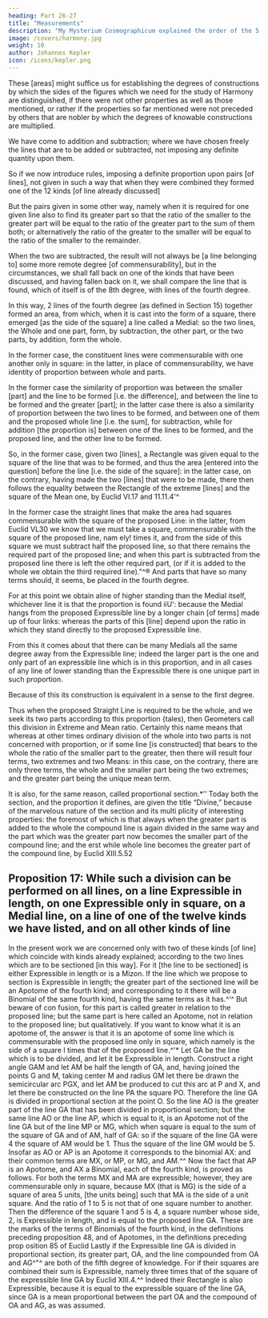 ```yaml
---
heading: Part 26-27
title: "Measurements"
description: "My Mysterium Cosmographicum explained the order of the 5 solids in the world"
image: /covers/harmony.jpg
weight: 10
author: Johannes Kepler
icon: /icons/kepler.png
---
```



<!-- XVI Definition and Comparison -->

These [areas] might suffice us for establishing the degrees of constructions by which the sides of the figures which we need for the study of Harmony are distinguished, if there were not other properties as well as those mentioned, or rather if the properties so far mentioned were not preceded by others that are nobler by which the degrees of knowable constructions are multiplied.

We have come to addition and subtraction; where we have chosen freely the lines that are to be added or subtracted, not imposing any definite quantity upon them. 

So if we now introduce rules, imposing a definite proportion upon pairs [of lines], not given in such a way that when they were combined they formed one of the 12 kinds [of line already discussed] 

But the pairs given in some other way, namely when it is required for one given line also to find its greater part so
that the ratio of the smaller to the greater part will be equal to the ratio of the greater part to the sum of them both; or alternatively the ratio of the greater to the smaller will be equal to the ratio of the smaller to the remainder. 

When the two are subtracted, the result will not always be [a line belonging to] some more remote degree [of commensurability], but in the circumstances, we shall fall back on one of the kinds that have been discussed, and having fallen back on it, we shall compare the line that is found, which of itself is of the 8th degree, with lines of the fourth degree.

In this way, 2 lines of the fourth degree (as defined in Section 15) together formed an area, from which, when it is cast into the form of a square, there emerged [as the side of the square] a line called a Medial: so the two lines, the Whole and one part, form, by subtraction, the other part, or the two parts, by addition, form the whole.

In the former case, the constituent lines were commensurable with one another only in square: in the latter, in place of commensurability, we have identity of proportion between whole and parts. 

In the former case the similarity of proportion was between the smaller [part] and the line to be formed [i.e. the difference], and between the line to be formed and the greater [part]; in the latter case there is also a similarity of proportion between the two lines to be formed, and between one of them and the proposed whole line [i.e. the sum], for subtraction, while for addition [the proportion is] between one of the lines to be formed, and the proposed line, and the other line to be formed. 

So, in the former case, given two [lines], a Rectangle was given equal to the square of the line that was to be formed, and thus the area [entered into the question] before the line [i.e. the side of the square]: in the latter case, on the contrary, having made the two [lines] that were to be made, there then follows the equality between the Rectangle of the extreme [lines] and the square of the Mean one, by Euclid VI.17 and 11.11.4'^

In the former case the straight lines that make the area had squares commensurable with the square of the proposed Line: in the latter, from Euclid VL30 we know that we must take a square, commensurable with the square of the proposed line, nam ely! times it, and from the side of this square we must subtract half the proposed line, so that there remains the required part of the proposed line; and when this part is subtracted from the proposed line there is left the other required part, (or if it is added to the whole we obtain the third required line)."^® And parts that have so many terms should, it seems,
be placed in the fourth degree.

For at this point we obtain aline of higher standing than the Medial itself, whichever line it is that the proportion is found iiU': because the Medial hangs from the proposed Expressible line by a longer chain
[of terms] made up of four links: whereas the parts of this [line] depend upon the ratio in which they stand directly to the proposed Expressible line. 

From this it comes about that there can be many Medials all the same degree away from the Expressible line; indeed the larger part is the one and only part of an expressible line which is in this proportion, and in all cases of any line of lower standing than the Expressible there is one unique part in such proportion. 

Because of this its construction is equivalent in a sense to the first degree.

Thus when the proposed Straight Line is required to be the whole, and we seek its two parts according to this proportion {tales), then Geometers call this division in Extreme and Mean ratio. Certainly this name means that whereas at other times ordinary division of the whole into two parts is not concerned with proportion, or if some line [is constructed] that bears to the whole the ratio of the smaller part to the greater, then there will result four terms, two extremes and two
Means: in this case, on the contrary, there are only three terms, the
whole and the smaller part being the two extremes; and the greater
part being the unique mean term.


It is also, for the same reason, called proportional section.*’’ Today both the section, and the proportion it defines, are given the title
“Divine,” because of the marvelous nature of the section and its multi­
plicity of interesting properties: the foremost of which is that always
when the greater part is added to the whole the compound line is
again divided in the same way and the part which was the greater part
now becomes the smaller part of the compound line; and the erst­
while whole line becomes the greater part of the compound line, by
Euclid XIII.5.52


## Proposition 17: While such a division can be performed on all lines, on a line Expressible in length, on one Expressible only in square, on a Medial line, on a line of one of the twelve kinds we have listed, and on all other kinds of line

In the present work we are concerned only with two of these kinds [of line] which coincide with kinds already explained;
according to the two lines which are to be sectioned [in this way]. For
it [the line to be sectioned] is either Expressible in length or is a Mizon.
If the line which we propose to section is Expressible in length; the
greater part of the sectioned line will be an Apotome of the fourth
kind; and corresponding to it there will be a Binomial of the same
fourth kind, having the same terms as it has.^‘^ But beware of con­
fusion, for this part is called greater in relation to the proposed line;
but the same part is here called an Apotome, not in relation to the
proposed line; but qualitatively. If you want to know what it is an
apotome of, the answer is that it is an apotome of some line which
is commensurable with the proposed line only in square, which namely
is the side of a square I times that of the proposed line.^'*
Let GA be the line which is to be divided, and let it be Expressible in length.
Construct a right angle GAM and let AM be
half the length of GA, and, having joined the
points G and M, taking center M and radius
GM let there be drawn the semicircular arc PGX,
and let AM be produced to cut this arc at P and
X, and let there be constructed on the line PA
the square PO. Therefore the line GA is divided
in proportional section at the point O. So the line AO is the greater part of
the line GA that has been divided in proportional section; but the same line
AO or the line AP, which is equal to it, is an Apotome not of the line GA but
of the line MP or MG, which when square is equal to the sum of the square
of GA and of AM, half of GA: so if the square of the line GA were 4 the square
of AM would be 1. Thus the square of the line GM would be 5. Insofar as AO
or AP is an Apotome it corresponds to the binomial AX: and their common
terms are MX, or MP, or MG, and AM.^^
Now the fact that AP is an Apotome, and AX a Binomial, each of the fourth
kind, is proved as follows. For both the terms MX and MA are expressible; however, they are commensurable only in square, because MX (that is MG) is the
side of a square of area 5 units, [the units being] such that MA is the side
of a unit square. And the ratio of 1 to 5 is not that of one square number to
another. Then the difference of the square 1 and 5 is 4, a square number whose
side, 2, is Expressible in length, and is equal to the proposed line GA. These
are the marks of the terms of Binomials of the fourth kind, in the definitions
preceding proposition 48, and of Apotomes, in the definitions preceding prop­
osition 85 of Euclid
Lastly if the Expressible line GA is divided in proportional section, its greater
part, OA, and the line compounded from OA and AG^"^ are both of the fifth
degree of knowledge. For if their squares are combined their sum is Expressible,
namely three times that of the square of the expressible line GA by Euclid
XIII.4.^^ Indeed their Rectangle is also Expressible, because it is equal to the
expressible square of the line GA, since GA is a mean proportional between
the part OA and the compound of OA and AG, as was assumed.


